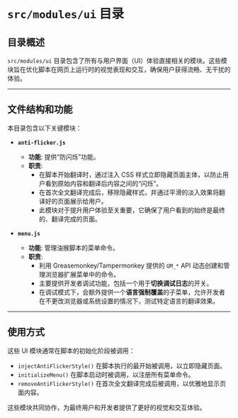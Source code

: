 # `src/modules/ui` 目录

## 目录概述

`src/modules/ui` 目录包含了所有与用户界面（UI）体验直接相关的模块。这些模块旨在优化脚本在网页上运行时的视觉表现和交互，确保用户获得流畅、无干扰的体验。

---

## 文件结构和功能

本目录包含以下关键模块：

-   **`anti-flicker.js`**
    -   **功能**: 提供“防闪烁”功能。
    -   **职责**:
        -   在脚本开始翻译时，通过注入 CSS 样式立即隐藏页面主体，以防止用户看到原始内容和翻译后内容之间的“闪烁”。
        -   在首次全文翻译完成后，移除隐藏样式，并通过平滑的淡入效果将翻译好的页面展示给用户。
        -   此模块对于提升用户体验至关重要，它确保了用户看到的始终是最终的、翻译完成的页面。

-   **`menu.js`**
    -   **功能**: 管理油猴脚本的菜单命令。
    -   **职责**:
        -   利用 Greasemonkey/Tampermonkey 提供的 `GM_*` API 动态创建和管理浏览器扩展菜单中的命令。
        -   主要提供开发者调试功能，包括一个用于**切换调试日志**的开关。
        -   在调试模式下，会额外提供一个**语言强制覆盖**的子菜单，允许开发者在不更改浏览器或系统设置的情况下，测试特定语言的翻译效果。

---

## 使用方式

这些 UI 模块通常在脚本的初始化阶段被调用：

-   `injectAntiFlickerStyle()` 在脚本执行的最开始被调用，以立即隐藏页面。
-   `initializeMenu()` 在脚本启动时被调用，以注册所有菜单命令。
-   `removeAntiFlickerStyle()` 在首次全文翻译完成后被调用，以优雅地显示页面内容。

这些模块共同协作，为最终用户和开发者提供了更好的视觉和交互体验。
